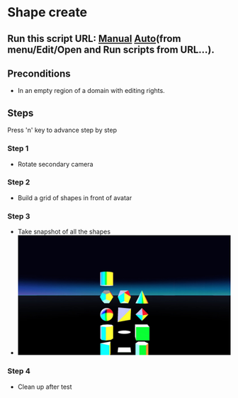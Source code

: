 # Shape create
## Run this script URL: [Manual](https://raw.githubusercontent.com/highfidelity/hifi_tests/master/tests/content/entity/shape/create/test.js)   [Auto](https://raw.githubusercontent.com/highfidelity/hifi_tests/master/tests/content/entity/shape/create/testAuto.js)(from menu/Edit/Open and Run scripts from URL...).

## Preconditions
- In an empty region of a domain with editing rights.

## Steps
Press 'n' key to advance step by step

### Step 1
- Rotate secondary camera
### Step 2
- Build a grid of shapes in front of avatar
### Step 3
- Take snapshot of all the shapes
- ![](./ExpectedImage_00000.png)
### Step 4
- Clean up after test
